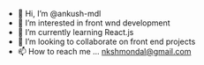 - 👋 Hi, I’m @ankush-mdl
- 👀 I’m interested in front wnd development
- 🌱 I’m currently learning React.js
- 💞️ I’m looking to collaborate on front end projects
- 📫 How to reach me ... nkshmondal@gmail.com

<!---
ankush-mdl/ankush-mdl is a ✨ special ✨ repository because its `README.md` (this file) appears on your GitHub profile.
You can click the Preview link to take a look at your changes.
--->
